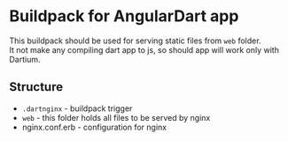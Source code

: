 # Buildpack for AngularDart app

This buildpack should be used for serving static files from `web` folder.  
It not make any compiling dart app to js, so should app will work only with Dartium.

## Structure
* `.dartnginx` - buildpack trigger
* `web` - this folder holds all files to be served by nginx
* nginx.conf.erb - configuration for nginx
